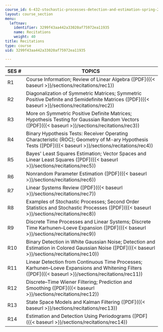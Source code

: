 ```yaml
---
course_id: 6-432-stochastic-processes-detection-and-estimation-spring-2004
layout: course_section
menu:
  leftnav:
    identifier: 3299f43aa442a33020af75972ea11935
    name: Recitations
    weight: 40
title: Recitations
type: course
uid: 3299f43aa442a33020af75972ea11935

---
```


| SES # | TOPICS |
| --- | --- |
| R1 | Course Information; Review of Linear Algebra ([PDF]({{< baseurl >}}/sections/recitations/rec1)) |
| R2 | Diagonalization of Symmetric Matrices; Symmetric Positive Definite and Semidefinite Matrices ([PDF]({{< baseurl >}}/sections/recitations/rec2)) |
| R3 | More on Symmetric Positive Definite Matrices; Hypothesis Testing for Gaussian Random Vectors ([PDF]({{< baseurl >}}/sections/recitations/rec3)) |
| R4 | Binary Hypothesis Tests: Receiver Operating Characteristic (ROC); Geometry of M-ary Hypothesis Tests ([PDF]({{< baseurl >}}/sections/recitations/rec4)) |
| R5 | Bayes' Least Squares Estimation; Vector Spaces and Linear Least Squares ([PDF]({{< baseurl >}}/sections/recitations/rec5)) |
| R6 | Nonrandom Parameter Estimation ([PDF]({{< baseurl >}}/sections/recitations/rec6)) |
| R7 | Linear Systems Review ([PDF]({{< baseurl >}}/sections/recitations/rec7)) |
| R8 | Examples of Stochastic Processes; Second Order Statistics and Stochastic Processes ([PDF]({{< baseurl >}}/sections/recitations/rec8)) |
| R9 | Discrete Time Processes and Linear Systems; Discrete Time Karhunen–Loeve Expansion ([PDF]({{< baseurl >}}/sections/recitations/rec9)) |
| R10 | Binary Detection in White Gaussian Noise; Detection and Estimation in Colored Gaussian Noise ([PDF]({{< baseurl >}}/sections/recitations/rec10)) |
| R11 | Linear Detection from Continuous Time Processes; Karhunen–Loeve Expansions and Whitening Filters ([PDF]({{< baseurl >}}/sections/recitations/rec11)) |
| R12 | Discrete–Time Wiener Filtering; Prediction and Smoothing ([PDF]({{< baseurl >}}/sections/recitations/rec12)) |
| R13 | State Space Models and Kalman Filtering ([PDF]({{< baseurl >}}/sections/recitations/rec13)) |
| R14 | Estimation and Detection Using Periodograms ([PDF]({{< baseurl >}}/sections/recitations/rec14))